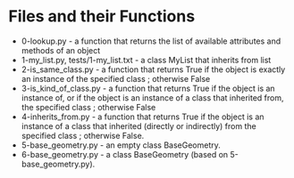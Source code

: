 # Files and their Functions
- 0-lookup.py - a function that returns the list of available attributes and methods of an object
- 1-my_list.py, tests/1-my_list.txt - a class MyList that inherits from list
- 2-is_same_class.py -  a function that returns True if the object is exactly an instance of the specified class ; otherwise False
- 3-is_kind_of_class.py - a function that returns True if the object is an instance of, or if the object is an instance of a class that inherited from, the specified class ; otherwise False
- 4-inherits_from.py - a function that returns True if the object is an instance of a class that inherited (directly or indirectly) from the specified class ; otherwise False.
- 5-base_geometry.py - an empty class BaseGeometry.
- 6-base_geometry.py -  a class BaseGeometry (based on 5-base_geometry.py).